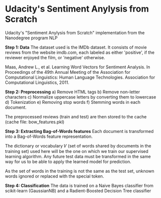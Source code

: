 # Udacity's Sentiment Anylysis from Scratch
Udacity's "Sentiment Anylysis from Scratch" implementation from the Nanodegree program NLP

__Step 1: Data__
The dataset used is the IMDb dataset. It consists of movie reviews from the website imdb.com, each labeled as either 'positive', if the reviewer enjoyed the film, or 'negative' otherwise.

Maas, Andrew L., et al. Learning Word Vectors for Sentiment Analysis. In Proceedings of the 49th Annual Meeting of the Association for Computational Linguistics: Human Language Technologies. Association for Computational Linguistics, 2011.

__Step 2: Preprocessing__
a) Remove HTML tags
b) Remove non-letter characters
c) Normalize uppercase letters by converting them to lowercase
d) Tokenization
e) Removing stop words
f) Stemming words in each document.

The preprocessed reviews (train and test) are then stored to the cache (cache file: bow_features.pkl)

__Step 3: Extracting Bag-of-Words features__
Each document is transformed into a Bag-of-Words feature representation.

The dictionary or vocabulary  𝑉  (set of words shared by documents in the training set) used here will be the one on which we train our supervised learning algorithm. Any future test data must be transformed in the same way for us to be able to apply the learned model for prediction.

As the set of words in the training is not the same as the test set, unknown words ignored or replaced with the special <UNK> token.

__Step 4: Classification__
The data is trained on a Naive Bayes classifier from scikit-learn (GaussianNB) and a Radient-Boosted Decision Tree classifier 
